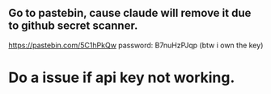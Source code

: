 ## Go to pastebin, cause claude will remove it due to github secret scanner.
https://pastebin.com/5C1hPkQw
password: B7nuHzPJqp
(btw i own the key)
# Do a issue if api key not working.
